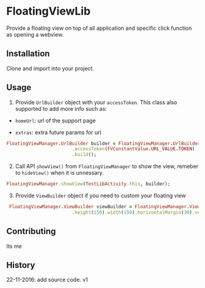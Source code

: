 # FloatingViewLib
Provide a floating view on top of all application and specific click function as opening a webview.
## Installation
Clone and import into your project.
## Usage
1. Provide `UrlBuilder` object with your `accessToken`. 
This class also supported to add more info such as: 

-  `homeUrl`: url of the support page

-  `extras`: extra future params for url
```ruby
FloatingViewManager.UrlBuilder builder = FloatingViewManager.UrlBuilder.newBuilder()
                        .accessToken(FVConstantValue.URL_VALUE.TOKEN)
                        .build();
```              

2. Call API `showView()` from `FloatingViewManager` to show the view, remeber to `hideView()` when it is unnessary.
```ruby
FloatingViewManager.showView(TestLibActivity.this, builder);
```
3. Provide `ViewBuilder` object if you need to custom your floating view
```ruby
 FloatingViewManager.ViewBuilder viewBuilder = FloatingViewManager.ViewBuilder.newBuilder().drawable(R.drawable.ic_help)
                        .height(150).width(150).horizontalMargin(30).verticalMargin(50).onTop(true).onLeft(true).build();
```
## Contributing
Its me
## History
22-11-2016: add source code. v1
